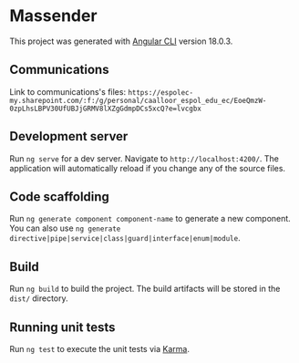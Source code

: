 # Massender

This project was generated with [Angular CLI](https://github.com/angular/angular-cli) version 18.0.3.

## Communications
Link to communications's files: `https://espolec-my.sharepoint.com/:f:/g/personal/caalloor_espol_edu_ec/EoeQmzW-0zpLhsLBPV30UfUBJjGRMV8lXZgGdmpDCs5xcQ?e=lvcgbx`

## Development server

Run `ng serve` for a dev server. Navigate to `http://localhost:4200/`. The application will automatically reload if you change any of the source files.

## Code scaffolding

Run `ng generate component component-name` to generate a new component. You can also use `ng generate directive|pipe|service|class|guard|interface|enum|module`.

## Build

Run `ng build` to build the project. The build artifacts will be stored in the `dist/` directory.

## Running unit tests

Run `ng test` to execute the unit tests via [Karma](https://karma-runner.github.io).
